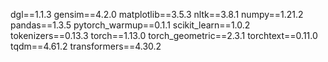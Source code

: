 
dgl==1.1.3
gensim==4.2.0
matplotlib==3.5.3
nltk==3.8.1
numpy==1.21.2
pandas==1.3.5
pytorch_warmup==0.1.1
scikit_learn==1.0.2
tokenizers==0.13.3
torch==1.13.0
torch_geometric==2.3.1
torchtext==0.11.0
tqdm==4.61.2
transformers==4.30.2
